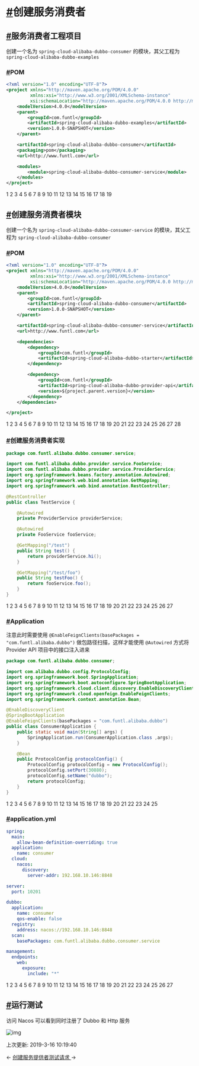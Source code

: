 # [#](https://funtl.com/zh/spring-cloud-alibaba-dubbo-vue/创建服务消费者.html#创建服务消费者)创建服务消费者

## [#](https://funtl.com/zh/spring-cloud-alibaba-dubbo-vue/创建服务消费者.html#服务消费者工程项目)服务消费者工程项目

创建一个名为 `spring-cloud-alibaba-dubbo-consumer` 的模块，其父工程为 `spring-cloud-alibaba-dubbo-examples`

### [#](https://funtl.com/zh/spring-cloud-alibaba-dubbo-vue/创建服务消费者.html#pom)POM

```xml
<?xml version="1.0" encoding="UTF-8"?>
<project xmlns="http://maven.apache.org/POM/4.0.0"
         xmlns:xsi="http://www.w3.org/2001/XMLSchema-instance"
         xsi:schemaLocation="http://maven.apache.org/POM/4.0.0 http://maven.apache.org/xsd/maven-4.0.0.xsd">
    <modelVersion>4.0.0</modelVersion>
    <parent>
        <groupId>com.funtl</groupId>
        <artifactId>spring-cloud-alibaba-dubbo-examples</artifactId>
        <version>1.0.0-SNAPSHOT</version>
    </parent>

    <artifactId>spring-cloud-alibaba-dubbo-consumer</artifactId>
    <packaging>pom</packaging>
    <url>http://www.funtl.com</url>

    <modules>
        <module>spring-cloud-alibaba-dubbo-consumer-service</module>
    </modules>
</project>
```

1
2
3
4
5
6
7
8
9
10
11
12
13
14
15
16
17
18
19

## [#](https://funtl.com/zh/spring-cloud-alibaba-dubbo-vue/创建服务消费者.html#创建服务消费者模块)创建服务消费者模块

创建一个名为 `spring-cloud-alibaba-dubbo-consumer-service` 的模块，其父工程为 `spring-cloud-alibaba-dubbo-consumer`

### [#](https://funtl.com/zh/spring-cloud-alibaba-dubbo-vue/创建服务消费者.html#pom-2)POM

```xml
<?xml version="1.0" encoding="UTF-8"?>
<project xmlns="http://maven.apache.org/POM/4.0.0"
         xmlns:xsi="http://www.w3.org/2001/XMLSchema-instance"
         xsi:schemaLocation="http://maven.apache.org/POM/4.0.0 http://maven.apache.org/xsd/maven-4.0.0.xsd">
    <modelVersion>4.0.0</modelVersion>
    <parent>
        <groupId>com.funtl</groupId>
        <artifactId>spring-cloud-alibaba-dubbo-consumer</artifactId>
        <version>1.0.0-SNAPSHOT</version>
    </parent>

    <artifactId>spring-cloud-alibaba-dubbo-consumer-service</artifactId>
    <url>http://www.funtl.com</url>

    <dependencies>
        <dependency>
            <groupId>com.funtl</groupId>
            <artifactId>spring-cloud-alibaba-dubbo-starter</artifactId>
        </dependency>

        <dependency>
            <groupId>com.funtl</groupId>
            <artifactId>spring-cloud-alibaba-dubbo-provider-api</artifactId>
            <version>${project.parent.version}</version>
        </dependency>
    </dependencies>

</project>
```

1
2
3
4
5
6
7
8
9
10
11
12
13
14
15
16
17
18
19
20
21
22
23
24
25
26
27
28

### [#](https://funtl.com/zh/spring-cloud-alibaba-dubbo-vue/创建服务消费者.html#创建服务消费者实现)创建服务消费者实现

```java
package com.funtl.alibaba.dubbo.consumer.service;

import com.funtl.alibaba.dubbo.provider.service.FooService;
import com.funtl.alibaba.dubbo.provider.service.ProviderService;
import org.springframework.beans.factory.annotation.Autowired;
import org.springframework.web.bind.annotation.GetMapping;
import org.springframework.web.bind.annotation.RestController;

@RestController
public class TestService {

    @Autowired
    private ProviderService providerService;

    @Autowired
    private FooService fooService;

    @GetMapping("/test")
    public String test() {
        return providerService.hi();
    }

    @GetMapping("/test/foo")
    public String testFoo() {
        return fooService.foo();
    }
}
```

1
2
3
4
5
6
7
8
9
10
11
12
13
14
15
16
17
18
19
20
21
22
23
24
25
26
27

### [#](https://funtl.com/zh/spring-cloud-alibaba-dubbo-vue/创建服务消费者.html#application)Application

注意此时需要使用 `@EnableFeignClients(basePackages = "com.funtl.alibaba.dubbo")` 做包路径扫描，这样才能使用 `@Autowired` 方式将 Provider API 项目中的接口注入进来

```java
package com.funtl.alibaba.dubbo.consumer;

import com.alibaba.dubbo.config.ProtocolConfig;
import org.springframework.boot.SpringApplication;
import org.springframework.boot.autoconfigure.SpringBootApplication;
import org.springframework.cloud.client.discovery.EnableDiscoveryClient;
import org.springframework.cloud.openfeign.EnableFeignClients;
import org.springframework.context.annotation.Bean;

@EnableDiscoveryClient
@SpringBootApplication
@EnableFeignClients(basePackages = "com.funtl.alibaba.dubbo")
public class ConsumerApplication {
    public static void main(String[] args) {
        SpringApplication.run(ConsumerApplication.class ,args);
    }

    @Bean
    public ProtocolConfig protocolConfig() {
        ProtocolConfig protocolConfig = new ProtocolConfig();
        protocolConfig.setPort(30880);
        protocolConfig.setName("dubbo");
        return protocolConfig;
    }
}
```

1
2
3
4
5
6
7
8
9
10
11
12
13
14
15
16
17
18
19
20
21
22
23
24
25

### [#](https://funtl.com/zh/spring-cloud-alibaba-dubbo-vue/创建服务消费者.html#application-yml)application.yml

```yaml
spring:
  main:
    allow-bean-definition-overriding: true
  application:
    name: consumer
  cloud:
    nacos:
      discovery:
        server-addr: 192.168.10.146:8848

server:
  port: 10201

dubbo:
  application:
    name: consumer
    qos-enable: false
  registry:
    address: nacos://192.168.10.146:8848
  scan:
    basePackages: com.funtl.alibaba.dubbo.consumer.service

management:
  endpoints:
    web:
      exposure:
        include: "*"
```

1
2
3
4
5
6
7
8
9
10
11
12
13
14
15
16
17
18
19
20
21
22
23
24
25
26
27

## [#](https://funtl.com/zh/spring-cloud-alibaba-dubbo-vue/创建服务消费者.html#运行测试)运行测试

访问 Nacos 可以看到同时注册了 Dubbo 和 Http 服务

![img](https://funtl.com/assets1/Lusifer_20190316085702.png)

上次更新: 2019-3-16 10:19:40

← [创建服务提供者](https://funtl.com/zh/spring-cloud-alibaba-dubbo-vue/创建服务提供者.html)[测试请求 ](https://funtl.com/zh/spring-cloud-alibaba-dubbo-vue/测试请求.html)→